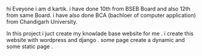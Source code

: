 hi Eveyone 
  i am d kartik. i have done 10th from BSEB Board and also 12th from same Board.
  i have also done BCA (bachloer of computer application) from Chandigarh University.
  
   In this project i juct create my knowlade base website for me .
   i create this website with wordpress and django . some page create a dynamic and some static page . 
